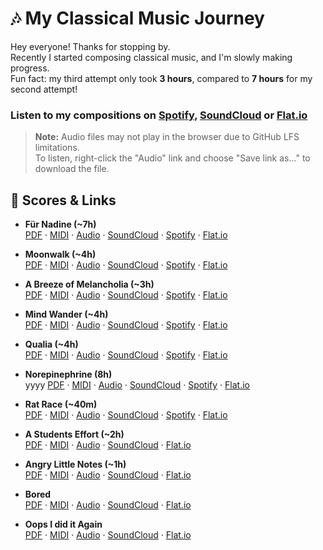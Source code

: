 # 🎶 My Classical Music Journey  

Hey everyone! Thanks for stopping by.  
Recently I started composing classical music, and I'm slowly making progress.  
Fun fact: my third attempt only took **3 hours**, compared to **7 hours** for my second attempt!  

### Listen to my compositions on [Spotify](https://open.spotify.com/album/3gAypPYUSqbfeCxTKBPqZm),  [SoundCloud](https://soundcloud.com/futureboi420/sets/the-old-wizards-apprentice) or [Flat.io](https://flat.io/@futureboi/published)


> **Note:** Audio files may not play in the browser due to GitHub LFS limitations.  
> To listen, right-click the "Audio" link and choose "Save link as..." to download the file.

## 📑 Scores & Links  

- **Für Nadine (~7h)**  
  [PDF](https://github.com/269652/my-classical-legacy/raw/refs/heads/main/scores/Für%20Nadine.pdf) · 
  [MIDI](https://github.com/269652/my-classical-legacy/raw/refs/heads/main/midi/Für%20Nadine.mid) · 
  [Audio](https://github.com/269652/my-classical-legacy/raw/refs/heads/main/interpretations/suno/Für%20Nadine.wav) · 
  [SoundCloud](https://soundcloud.com/futureboi420/fur-nadine) · 
  [Spotify](https://open.spotify.com/intl-de/track/2AMJOYuv3Z84EsZpQpCCk9?si=ee3240b997a142f1) · [Flat.io](https://flat.io/score/687eb06f4ad7ec05af746b4b-fuer-nadine)  

- **Moonwalk (~4h)**  
  [PDF](https://github.com/269652/my-classical-legacy/raw/refs/heads/main/scores/Moonwalk.pdf) · 
  [MIDI](https://github.com/269652/my-classical-legacy/raw/refs/heads/main/midi/Moonwalk.mid) · 
  [Audio](https://github.com/269652/my-classical-legacy/raw/refs/heads/main/interpretations/suno/Moonwalk.wav) · 
  [SoundCloud](https://soundcloud.com/futureboi420/moonwalk) · 
  [Spotify](https://open.spotify.com/intl-de/track/2TqESETYMfUy74aO9OOkKn) · [Flat.io](https://flat.io/score/688dff99a81860eeb3df6209-moonwalk)  

- **A Breeze of Melancholia (~3h)**  
  [PDF](https://github.com/269652/my-classical-legacy/raw/refs/heads/main/scores/A%20Breeze%20of%20Melancholia.pdf) · 
  [MIDI](https://github.com/269652/my-classical-legacy/raw/refs/heads/main/midi/A%20Breeze%20of%20Melancholia.mid) · 
  [Audio](https://github.com/269652/my-classical-legacy/raw/refs/heads/main/interpretations/suno/A%20Breeze%20of%20Melancholia.wav) · 
  [SoundCloud](https://soundcloud.com/futureboi420/a-gust-of-autumn-melancholia) · 
  [Spotify](https://open.spotify.com/intl-de/track/1hhHrxAYNUOZRtH3K7xUuA?si=e89e82e3e6584a3a) · [Flat.io](https://flat.io/score/68683b16e682786b857cf624-a-breeze-of-melancholia)  

- **Mind Wander (~4h)**  
  [PDF](https://github.com/269652/my-classical-legacy/raw/refs/heads/main/scores/Mind%20Wander.pdf) · 
  [MIDI](https://github.com/269652/my-classical-legacy/raw/refs/heads/main/midi/Mind%20Wander.mid) · 
  [Audio](https://github.com/269652/my-classical-legacy/raw/refs/heads/main/interpretations/suno/Mind%20Wander.wav) · 
  [SoundCloud](https://soundcloud.com/futureboi420/wandering-mind) · [Spotify](https://open.spotify.com/intl-de/album/0XmGpEiVKtVR2GDoTidmx7) · [Flat.io](https://flat.io/score/68d5e8595a992a3459db8fd0-mind-wander)  

- **Qualia (~4h)**  
  [PDF](https://github.com/269652/my-classical-legacy/raw/refs/heads/main/scores/Qualia.pdf) · 
  [MIDI](https://github.com/269652/my-classical-legacy/raw/refs/heads/main/midi/Qualia.mid) · 
  [Audio](https://github.com/269652/my-classical-legacy/raw/refs/heads/main/interpretations/suno/Qualia.wav) · 
  [SoundCloud](https://soundcloud.com/futureboi420/qualia) · [Spotify](https://open.spotify.com/intl-de/album/0pnIdLJM7QMjLQegmhPOkW) · [Flat.io](https://flat.io/score/68d8b1845dd015158602b77e-qualia)  

- **Norepinephrine (8h)**  
yyyy  [PDF](https://github.com/269652/my-classical-legacy/raw/refs/heads/main/scores/Norepinephrine.pdf) · [MIDI](https://github.com/269652/my-classical-legacy/raw/refs/heads/main/midi/Norepinephrine.mid) · [Audio](https://github.com/269652/my-classical-legacy/raw/refs/heads/main/interpretations/suno/Norepinephrine.wav) · [SoundCloud](https://soundcloud.com/futureboi420/norepinephrine) · [Spotify](https://open.spotify.com/intl-de/album/0p1WW6KQm12QJb31kaVwj5) · [Flat.io](https://flat.io/score/68dcd4ab1eda44d451f4e30d-norepinephrine)

- **Rat Race (~40m)**  
  [PDF](https://github.com/269652/my-classical-legacy/raw/refs/heads/main/scores/Rat%20Race.pdf) · [MIDI](https://github.com/269652/my-classical-legacy/raw/refs/heads/main/midi/Rat%20Race.mid) · [Audio](https://github.com/269652/my-classical-legacy/raw/refs/heads/main/interpretations/suno/Rat%20Race.wav) · [SoundCloud](https://soundcloud.com/futureboi420/rat-race) · [Spotify](https://open.spotify.com/intl-de/album/6y77ZqBjWqWEp3r96orUAa) · [Flat.io](https://flat.io/score/68dd278ae020d54c2f9f1e38-rat-race)

- **A Students Effort (~2h)**  
 [PDF](https://github.com/269652/my-classical-legacy/raw/refs/heads/main/scores/A%20Students%20Effort.pdf) · [MIDI](https://github.com/269652/my-classical-legacy/raw/refs/heads/main/midi/A%20Students%20Effort.mid) · [Audio](https://github.com/269652/my-classical-legacy/raw/refs/heads/main/interpretations/suno/A%20Students%20Effort.wav) · [SoundCloud](https://soundcloud.com/futureboi420/a-students-effort?in=futureboi420/sets/the-old-wizards-apprentice) · [Flat.io](https://flat.io/score/68fa795627822e75646c4a82-a-students-effort)

- **Angry Little Notes (~1h)**  
  [PDF](https://github.com/269652/my-classical-legacy/raw/refs/heads/main/scores/Angry%20Little%20Notes.pdf) · [MIDI](https://github.com/269652/my-classical-legacy/raw/refs/heads/main/midi/Angry%20Little%20Notes.mid) · [Audio](https://github.com/269652/my-classical-legacy/raw/refs/heads/main/interpretations/suno/Angry%20Little%20Notes.wav) · [SoundCloud](https://soundcloud.com/futureboi420/angry-little-notes?in=futureboi420/sets/the-wizards-journey) · [Flat.io](https://flat.io/score/68f7c5333f827a161cc53c4e-angry-little-notes)

- **Bored**  
  [PDF](https://github.com/269652/my-classical-legacy/raw/refs/heads/main/scores/Bored.pdf) · [MIDI](https://github.com/269652/my-classical-legacy/raw/refs/heads/main/midi/Bored.mid) · [Audio](https://github.com/269652/my-classical-legacy/raw/refs/heads/main/interpretations/suno/Bored.wav) · [SoundCloud](https://soundcloud.com/futureboi420/bored?in=futureboi420/sets/the-wizards-magic) · [Flat.io](https://flat.io/score/68fcd65ba8a50d437c2fc420-bored)

- **Oops I did it Again**  
  [PDF](https://github.com/269652/my-classical-legacy/raw/refs/heads/main/scores/Oops%20I%20did%20it%20Again.pdf) · [MIDI](https://github.com/269652/my-classical-legacy/raw/refs/heads/main/midi/Oops%20I%20did%20it%20Again.mid) · [Audio](https://github.com/269652/my-classical-legacy/raw/refs/heads/main/interpretations/suno/Oops%20I%20did%20it%20Again.wav) · [SoundCloud](https://soundcloud.com/futureboi420/oops-i-did-it-again) · [Flat.io](https://flat.io/score/68fd49027e684144f075816f-oops-i-did-it-again)